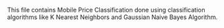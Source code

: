 This file contains Mobile Price Classification done using classification algorithms like K Nearest Neighbors and Gaussian Naive Bayes Algorithm.
